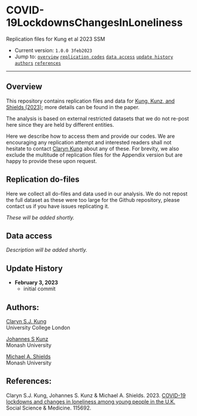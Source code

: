 # COVID-19LockdownsChangesInLoneliness
 Replication files for Kung et al 2023 SSM


- Current version: `1.0.0 3feb2023`
- Jump to: [`overview`](#overview) [`replication codes`](#replication-codes)  [`data access`](#data-access)  [`update history`](#update-history) [`authors`](#authors) [`references`](#references)

-----------

## Overview 

This repository contains replication files and data for [Kung, Kunz, and Shields (2023)](https://www.sciencedirect.com/science/article/pii/S0277953623000473); more details can be found in the paper. 

The analysis is based on external restricted datasets that we do not re-post here since they are held by different entities. 

Here we describe how to access them and provide our codes. We are encouraging any replication attempt and interested readers shall not hesitate to contact [Claryn Kung](mailto:claryn.kung@ucl.ac.uk) about any of these. For brevity, we also exclude the multitude of replication files for the Appendix version but are happy to provide these upon request. 

## Replication do-files 

Here we collect all do-files and data used in our analysis. We do not repost the full dataset as these were too large for the Github repository, please contact us if you have issues replicating it. 

*These will be added shortly.*

## Data access

*Description will be added shortly.*

## Update History
* **February 3, 2023**
  - initial commit
  

## Authors:

[Claryn S.J. Kung](https://orcid.org/0000-0003-2863-9423)
<br>University College London

[Johannes S Kunz](https://sites.google.com/site/johannesskunz/)
<br>Monash University

[Michael A. Shields](https://research.monash.edu/en/persons/michael-shields)
<br>Monash University

## References: 

Claryn S.J. Kung, Johannes S. Kunz & Michael A. Shields. 2023. [COVID-19 lockdowns and changes in loneliness among young people in the U.K.](https://www.sciencedirect.com/science/article/pii/S0277953623000473) Social Science & Medicine. 115692.





